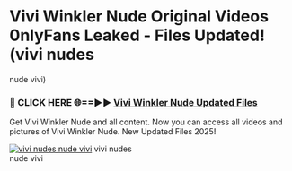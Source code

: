 # Vivi Winkler Nude Original Videos 0nlyFans Leaked - Files Updated! (vivi nudes<br>
nude vivi)

<h3>🔴 CLICK HERE 🌐==►► <a href="https://tinyurl.com/2p9ay9w9" rel="nofollow">Vivi Winkler Nude Updated Files</a></h3>

Get Vivi Winkler Nude and all content. Now you can access all videos and pictures of Vivi Winkler Nude. New Updated Files 2025!

[![vivi nudes<br>
nude vivi](https://i.imgur.com/KQgVmj3.gif)](https://tinyurl.com/2p9ay9w9)
vivi nudes<br>
nude vivi